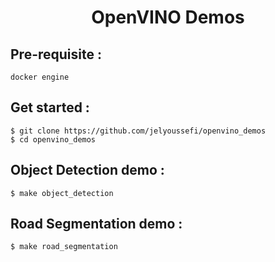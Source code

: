 <h1 align="center"> OpenVINO Demos </h1>

## Pre-requisite :
~~~
docker engine
~~~

## Get started :
~~~
$ git clone https://github.com/jelyoussefi/openvino_demos
$ cd openvino_demos
~~~

## Object Detection demo :
~~~
$ make object_detection
~~~

## Road Segmentation demo :
~~~
$ make road_segmentation
~~~
